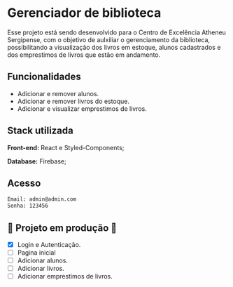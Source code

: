
# Gerenciador de biblioteca
Esse projeto está sendo desenvolvido para o Centro de
Excelência Atheneu Sergipense, com o objetivo de aulxiliar
o gerenciamento da biblioteca, possibilitando a visualização
dos livros em estoque, alunos cadastrados e  dos emprestimos
de livros que estão em andamento.
## Funcionalidades

- Adicionar e remover alunos.
- Adicionar e remover livros do estoque.
- Adicionar e visualizar emprestimos de livros.



## Stack utilizada

**Front-end:** React e Styled-Components;

**Database:** Firebase;



## Acesso

```bash
Email: admin@admin.com
Senha: 123456
```

    
## 🚧 Projeto em produção 🚧

- [x] Login e Autenticação.
- [ ] Pagina inicial
- [ ] Adicionar alunos.
- [ ] Adicionar livros.
- [ ] Adicionar emprestimos de livros.
